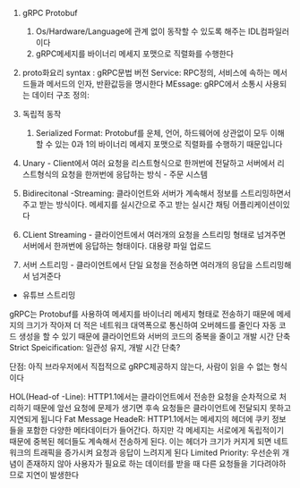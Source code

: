 1. gRPC Protobuf
	1. Os/Hardware/Language에 관계 없이 동작할 수 있도록 해주는 IDL컴파일러이다
	2. gRPC메세지를 바이너리 메세지 포맷으로 직렬화를 수행한다

2. proto화요리
	syntax : gRPC문법 버전
	 Service: RPC정의, 서비스에 속하는 메서드들과 메서드의 인자, 반환값등을 명시한다
	 MEssage: gRPC에서 소통시 사용되는 데이터 구조 정의: 
3. 독립적 동작
	1. Serialized Format: Protobuf를 운체, 언어, 하드웨어에 상관없이 모두 이해할 수 있는 0과 1의 바이너리 메세지 포맷으로 직렬화를 수행하기 때문입니다

4. Unary - Client에서 여러 요청을 리스트형식으로 한꺼번에 전달하고 서버에서 리스트형식의 요청을 한꺼번에 응답하는 방식 - 주문 시스템
5. Bidirecitonal -Streaming: 클라이언트와 서버가 계속해서 정보를 스트리밍하면서 주고 받는 방식이다. 메세지를 실시간으로 주고 받는 실시간 채팅 어플리케이션이있다
6. CLient Streaming - 클라이언트에서 여러개의 요청을 스트리밍 형태로 넘겨주면 서버에서 한꺼번에 응답하는 형태이다. 대용량 파일 업로드
7. 서버 스트리밍 - 클라이언트에서 단일 요청을 전송하면 여러개의 응답을 스트리밍해서 넘겨준다
 - 유튜브 스트리밍

gRPC는 Protobuf를 사용하여 메세지를 바이너리 메세지 형태로 전송하기 때문에 메세지의 크기가 작아져 더 적은 네트워크 대역폭으로 통신하여 오버헤드를 줄인다
자동 코드 생성을 할 수 있기 때문에 클라이언트와 서버의 코드의 중복을 줄이고 개발 시간 단축
Strict Speicification: 일관성 유지, 개발 시간 단축?

단점: 아직 브라우저에서 직접적으로 gRPC제공하지 않는다, 사람이 읽을 수 없는 형식이다

HOL(Head-of -Line): HTTP1.1에서는 클라이언트에서 전송한 요청을 순차적으로 처리하기 때문에 앞선 요청에 문제가 생기면 후속 요청들은 클라이언트에 전달되지 못하고 지연되게 됩니다
Fat Message HeadeR: HTTP1.1에서는 메세지의 헤더에 쿠키 정보들을 포함한 다양한 메타데이터가 들어간다. 하지만 각 메세지는 서로에게 독립적이기 때문에 중복된 헤더들도 계속해서 전송하게 된다. 이는 헤더가 크기가 커지게 되면 네트워크의 트래픽을 증가시켜 요청과 응답이 느려지게 된다
Limited Priority: 우선순위 개념이 존재하지 않아 사용자가 필요로 하는 데이터를 받을 때 다른 요청들을 기다려야하므로 지연이 발생한다


